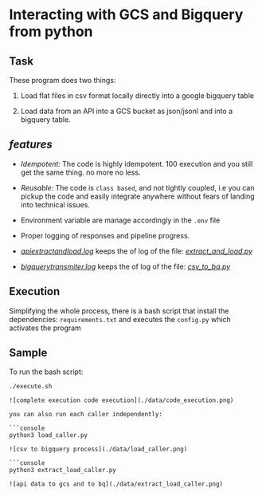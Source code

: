 # Interacting with GCS and Bigquery from python

## Task
These program does two things:

1. Load flat files in csv format locally directly into a google bigquery table

2. Load data from an API into a GCS bucket as json/jsonl and into a bigquery table.

  ## _features_

   - *Idempotent:* The code is highly idempotent. 100 execution and you still get the same thing. no more no less.

   - *Reusable:* The code is `class based`, and not tightly coupled, i.e you can pickup the code and easily integrate anywhere without fears of landing into technical issues.

   - Environment variable are manage accordingly in the `.env` file

   - Proper logging of responses and pipeline progress.
   
   - _[apiextractandload.log](apiextractandload.log)_ keeps the of log of the file: _[extract_and_load.py](./src/extract_and_load.py)_

   - _[bigquerytransmiter.log](bigquerytransmiter.log)_ keeps the of log of the file: _[csv_to_bq.py](./src/csv_to_bq.py)_


## Execution

Simplifying the whole process, there is a bash script that install the dependencies: `requirements.txt` and executes the `config.py` which activates the program

## Sample

To run the bash script:

   ```console
   ./execute.sh

![complete execution code execution](./data/code_execution.png)

you can also run each caller independently:

   ```console
   python3 load_caller.py 

![csv to bigquery process](./data/load_caller.png)

   ```console
   python3 extract_load_caller.py

![api data to gcs and to bq](./data/extract_load_caller.png)
